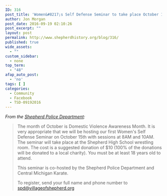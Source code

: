 ```yaml
---
ID: 316
post_title: 'Women&#8217;s Self Defense Seminar to take place October 15th'
author: Jon Morgan
post_date: 2016-09-19 02:10:26
post_excerpt: ""
layout: post
permalink: http://www.shepherdhistory.org/blog/316/
published: true
wide_assets:
  - ""
custom_sidebar:
  - none
top_term:
  - "48"
afap_auto_post:
  - 'no'
tags: [ ]
categories:
  - Community
  - Facebook
  - TSD-09192016
---
```

<em>From the <a href="a:1:{i:0;s:76:">Shepherd Police Department</a>:</em>
<blockquote>The month of October is Domestic Violence Awareness Month. It is very appropriate that we will be hosting our first Women's Self Defense Seminar on October 15th with sessions at 8AM and 10AM. The seminar will take place at the Shepherd High School wrestling room. The cost is a suggested donation of $10 (100% of the donations will be donated to a local charity). You must be at least 18 years old to attend.

This seminar is co-hosted by the Shepherd Police Department and Central Michigan Karate.

To register, send your full name and phone number to spd@villageofshepherd.org</blockquote>